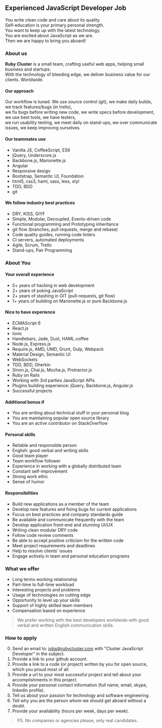 ## Experienced JavaScript Developer Job

You write clean code and care about its quality.  
Self-education is your primary personal strength.  
You want to keep up with the latest technology.  
You are excited about JavaScript as we are.  
Then we are happy to bring you aboard!

### About us

**Ruby Cluster** is a small team, crafting useful web apps, helping small business and startups.  
With the technology of bleeding edge, we deliver business value for our clients. Worldwide.

#### Our approach

Our workflow is tuned. We use source control (git), we make daily builds, we track features/bugs (in trello),  
we fix bugs before writing new code, we write specs before development, we use best tools, we have testers,  
we run usability testing, we meet daily on stand-ups, we over communicate issues, we keep improving ourselves.

#### Our teammates use

* Vanilla JS, CoffeeScript, ES6
* jQuery, Underscore.js
* Backbone.js, Marionette.js
* Angular
* Responsive design
* Bootstrap, Semantic UI, Foundation
* html5, css3, haml, sass, less, styl
* TDD, BDD
* git

#### We follow industry best practices

* DRY, KISS, GIYF
* Simple, Modular, Decoupled, Events-driven code
* Functional programming and Prototyping inheritance
* git flow (branches, pull requests, merge and rebase)
* Code quality guides, running code linters
* CI servers, automated deployments
* Agile, Scrum, Trello
* Stand-ups, Pair Programming

### About You

#### Your overall experience

* 5+ years of hacking in web development
* 2+ years of poking JavaScript
* 2+ years of stashing in GIT (pull-requests, git flow)
* 1+ years of building on Marionette.js or pure Backbone.js 

#### Nice to have experience

* ECMAScript 6
* React.js
* Ionic
* Handlebars, Jade, Dust, HAML.coffee
* Node.js, Express.js
* Require.js, AMD, UMD, Grunt, Gulp, Webpack
* Material Design, Semantic UI
* WebSockets
* TDD, BDD, Gherkin
* Sinon.js, Chai.js, Mocha.js, Protractor.js
* Ruby on Rails
* Working with 3rd parties JavaScript APIs
* Plugins building experience: jQuery, Backbone.js, Angular.js
* Successful projects

#### Additional bonus if

* You are writing about technical stuff in your personal blog
* You are maintaining popular open source library
* You are an active contributor on StackOverflow

#### Personal skills

* Reliable and responsible person
* English: good verbal and writing skills
* Good team player
* Team workflow follower
* Experience in working with a globally distributed team
* Constant self-improvement
* Strong work ethic
* Sense of humor

#### Responsibilities

* Build new applications as a member of the team
* Develop new features and fixing bugs for current applications
* Focus on best practices and company standards guide
* Be available and communicate frequently with the team
* Develop application front-end and stunning UI/UX
* Writing clean modular DRY code
* Follow code review comments
* Be able to accept positive criticism for the written code
* Meet project requirements and deadlines
* Help to resolve clients' issues
* Engage actively in team and personal education programs

### What we offer

* Long terms working relationship
* Part-time to full-time workload
* Interesting projects and problems
* Usage of technologies on cutting edge
* Opportunity to level up your skills
* Support of highly skilled team members
* Compensation based on experience

> We prefer working with the best developers worldwide with good verbal and written English communication skills.

### How to apply

0. Send an email to: jobs@rubycluster.com with "Cluster JavaScript Developer" in the subject.
1. Provide a link to your github account.
2. Provide a link to a code (or project) written by you for open source, which you proud most of all.
3. Provide a url to your most successful project and tell about your accomplishments in this project.
4. Provide your personal contact information (full name, email, skype, linkedin profile).
5. Tell us about your passion for technology and software engineering.
6. Tell why you are the person whom we should get aboard without a doubt.
7. Provide your availability (hours per week, days per week).

> PS. No companies or agencies please, only real candidates.
